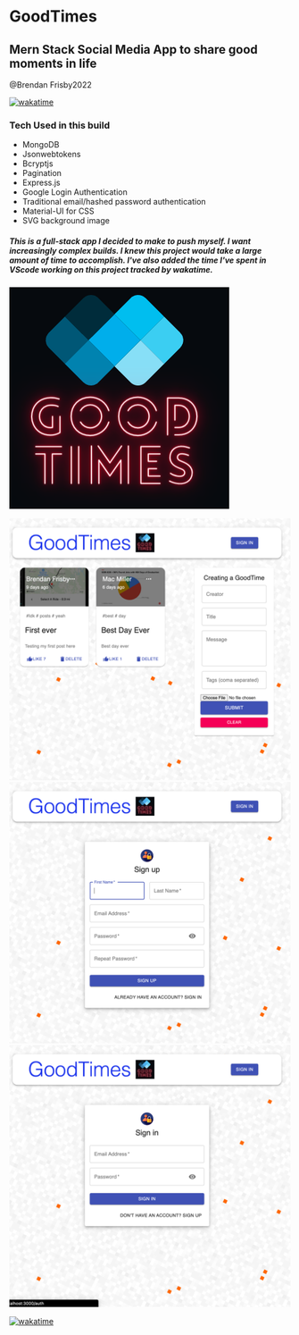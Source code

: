 # GoodTimes

## Mern Stack Social Media App to share good moments in life


@Brendan Frisby2022

[![wakatime](https://wakatime.com/badge/github/bfrisbyh92/GoodTimes.svg)](https://wakatime.com/badge/github/bfrisbyh92/GoodTimes)

### Tech Used in this build

- MongoDB
- Jsonwebtokens
- Bcryptjs
- Pagination
- Express.js
- Google Login Authentication
- Traditional email/hashed password authentication
- Material-UI for CSS
- SVG background image

##### This is a full-stack app I decided to make to push myself. I want increasingly complex builds. I knew this project would take a large amount of time to accomplish. I've also added the time I've spent in VScode working on this project tracked by wakatime.

![logo](/images/Screen%20Shot%202022-07-25%20at%207.35.06%20PM.png)

![app3](/images/Screen%20Shot%202022-08-05%20at%2011.36.02%20AM.png)
![app](/images/Screen%20Shot%202022-08-05%20at%2011.36.21%20AM.png)
![app2](/images/Screen%20Shot%202022-08-05%20at%2011.36.11%20AM.png)

[![wakatime](https://wakatime.com/badge/github/bfrisbyh92/GoodTimes.svg)](https://wakatime.com/badge/github/bfrisbyh92/GoodTimes)


